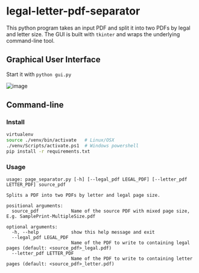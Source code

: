 # legal-letter-pdf-separator
This python program takes an input PDF and split it into two PDFs by legal and letter size. The GUI is built with `tkinter` and wraps the underlying command-line tool.

## Graphical User Interface
Start it with `python gui.py`

![image](https://user-images.githubusercontent.com/7364664/125169732-5db22c80-e160-11eb-8994-14e18f022fa1.png)

## Command-line

### Install
```bash
virtualenv
source ./venv/bin/activate   # Linux/OSX
./venv/Scripts/activate.ps1  # Windows powershell
pip install -r requirements.txt
```

### Usage
```
usage: page_separator.py [-h] [--legal_pdf LEGAL_PDF] [--letter_pdf LETTER_PDF] source_pdf

Splits a PDF into two PDFs by letter and legal page size.

positional arguments:
  source_pdf            Name of the source PDF with mixed page size, E.g. SamplePrint-MultipleSize.pdf

optional arguments:
  -h, --help            show this help message and exit
  --legal_pdf LEGAL_PDF
                        Name of the PDF to write to containing legal pages (default: <source_pdf>_legal.pdf)
  --letter_pdf LETTER_PDF
                        Name of the PDF to write to containing letter pages (default: <source_pdf>_letter.pdf)
```
